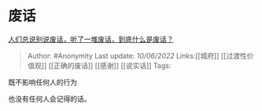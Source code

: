 # 废话
[人们总说别说废话，听了一堆废话，到底什么是废话？](https://www.zhihu.com/question/35132214/answer/2519414179)

> Author: #Anonymity
> Last update: *10/06/2022*
> Links:[[城府]] [[过渡性价值观]] [[正确的废话]] [[感谢]] [[说实话]]
> Tags:

既不影响任何人的行为

也没有任何人会记得的话。

